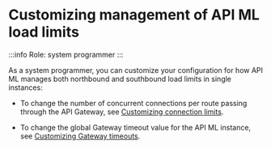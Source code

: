 # Customizing management of API ML load limits 

:::info Role: system programmer
::: 

As a system programmer, you can customize your configuration for how API ML manages both northbound and southbound load limits in single instances:

 * To change the number of concurrent connections per route passing through the API Gateway, see [Customizing connection limits](./configuration-connection-limits.md).

 * To change the global Gateway timeout value for the API ML instance, see [Customizing Gateway timeouts](./configuration-gateway-timeouts.md).

